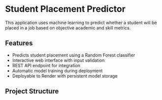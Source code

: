 # Student Placement Predictor

This application uses machine learning to predict whether a student will be placed in a job based on objective academic and skill metrics.

## Features

- Predicts student placement using a Random Forest classifier
- Interactive web interface with input validation
- REST API endpoint for integration
- Automatic model training during deployment
- Deployable to Render with persistent model storage

## Project Structure
